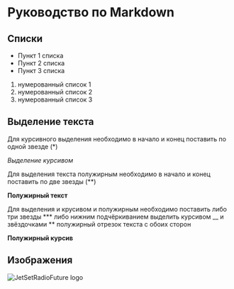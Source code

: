 # Руководство по Markdown

## Списки

* Пункт 1 списка 
* Пункт 2 списка 
* Пункт 3 списка 

1. нумерованный список 1 
2. нумерованный список 2 
3. нумерованный список 3 

## Выделение текста

Для курсивного выделения необходимо в начало и конец поставить по одной звезде (*)

*Выделение курсивом*

Для выделения текста полужирным необходимо в начало и конец поставить по две звезды (**)

**Полужирный текст**

Для выделения и крусивом и полужирным необходимо поставить либо три звезды *** либо нижним подчёркиванием выделить курсивом __ и звёздочками ** полужирный отрезок текста с обоих сторон  

**Полужирный курсив**

## Изображения 

![JetSetRadioFuture logo](gigaJSRF.png) 